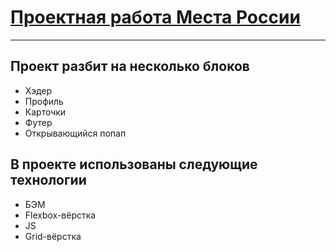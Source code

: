 # [Проектная работа Места России](https://edaljr.github.io/mesto/)
---
## Проект разбит на несколько блоков
+ Хэдер
+ Профиль
+ Карточки
+ Футер
+ Открывающийся попап
## В проекте использованы следующие технологии
+ БЭМ
+ Flexbox-вёрстка
+ JS
+ Grid-вёрстка
